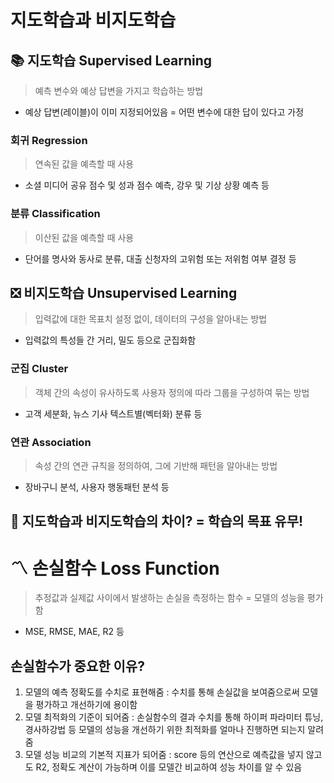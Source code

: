 # 지도학습과 비지도학습
## 📚 지도학습 Supervised Learning
> 예측 변수와 예상 답변을 가지고 학습하는 방법
* 예상 답변(레이블)이 이미 지정되어있음 = 어떤 변수에 대한 답이 있다고 가정
### 회귀 Regression
> 연속된 값을 예측할 때 사용
* 소셜 미디어 공유 점수 및 성과 점수 예측, 강우 및 기상 상황 예측 등
### 분류 Classification
> 이산된 값을 예측할 때 사용
* 단어를 명사와 동사로 분류, 대출 신청자의 고위험 또는 저위험 여부 결정 등
## ❎ 비지도학습 Unsupervised Learning
> 입력값에 대한 목표치 설정 없이, 데이터의 구성을 알아내는 방법
* 입력값의 특성들 간 거리, 밀도 등으로 군집화함
### 군집 Cluster
> 객체 간의 속성이 유사하도록 사용자 정의에 따라 그룹을 구성하여 묶는 방법
* 고객 세분화, 뉴스 기사 텍스트별(벡터화) 분류 등
### 연관 Association
> 속성 간의 연관 규칙을 정의하여, 그에 기반해 패턴을 알아내는 방법
* 장바구니 분석, 사용자 행동패턴 분석 등
## 🤔 지도학습과 비지도학습의 차이? = 학습의 목표 유무! <br/>

# 〽 손실함수 Loss Function
> 추정값과 실제값 사이에서 발생하는 손실을 측정하는 함수 = 모델의 성능을 평가함
* MSE, RMSE, MAE, R2 등
## 손실함수가 중요한 이유?
1. 모델의 예측 정확도를 수치로 표현해줌 : 수치를 통해 손실값을 보여줌으로써 모델을 평가하고 개선하기에 용이함
2. 모델 최적화의 기준이 되어줌 : 손실함수의 결과 수치를 통해 하이퍼 파라미터 튜닝, 경사하강법 등 모델의 성능을 개선하기 위한 최적화를 얼마나 진행하면 되는지 알려줌
3. 모델 성능 비교의 기본적 지표가 되어줌 : score 등의 연산으로 예측값을 넣지 않고도 R2, 정확도 계산이 가능하며 이를 모델간 비교하여 성능 차이를 알 수 있음
